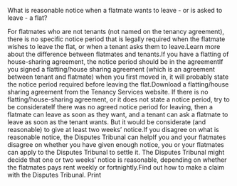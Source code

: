 What is reasonable notice when a flatmate wants to leave - or is asked to leave - a flat?

For flatmates who are not tenants (not named on the tenancy agreement), there is no specific notice period that is legally required when the flatmate wishes to leave the flat, or when a tenant asks them to leave.Learn more about the difference between flatmates and tenants.If you have a flatting of house-sharing agreement, the notice period should be in the agreementIf you signed a flatting/house sharing agreement (which is an agreement between tenant and flatmate) when you first moved in, it will probably state the notice period required before leaving the flat.Download a flatting/house sharing agreement from the Tenancy Services website. If there is no flatting/house-sharing agreement, or it does not state a notice period, try to be considerateIf there was no agreed notice period for leaving, then a flatmate can leave as soon as they want, and a tenant can ask a flatmate to leave as soon as the tenant wants. But it would be considerate (and reasonable) to give at least two weeks’ notice.If you disagree on what is reasonable notice, the Disputes Tribunal can helpIf you and your flatmates disagree on whether you have given enough notice, you or your flatmates can apply to the Disputes Tribunal to settle it. The Disputes Tribunal might decide that one or two weeks’ notice is reasonable, depending on whether the flatmates pays rent weekly or fortnightly.Find out how to make a claim with the Disputes Tribunal.  Print 